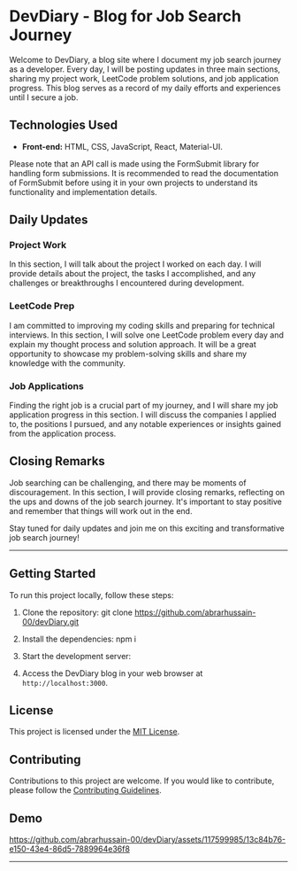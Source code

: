 # DevDiary - Blog for Job Search Journey

Welcome to DevDiary, a blog site where I document my job search journey as a developer. Every day, I will be posting updates in three main sections, sharing my project work, LeetCode problem solutions, and job application progress. This blog serves as a record of my daily efforts and experiences until I secure a job.

## Technologies Used

- **Front-end:** HTML, CSS, JavaScript, React, Material-UI.

Please note that an API call is made using the FormSubmit library for handling form submissions. It is recommended to read the documentation of FormSubmit before using it in your own projects to understand its functionality and implementation details.

## Daily Updates

### Project Work

In this section, I will talk about the project I worked on each day. I will provide details about the project, the tasks I accomplished, and any challenges or breakthroughs I encountered during development.

### LeetCode Prep

I am committed to improving my coding skills and preparing for technical interviews. In this section, I will solve one LeetCode problem every day and explain my thought process and solution approach. It will be a great opportunity to showcase my problem-solving skills and share my knowledge with the community.

### Job Applications

Finding the right job is a crucial part of my journey, and I will share my job application progress in this section. I will discuss the companies I applied to, the positions I pursued, and any notable experiences or insights gained from the application process.

## Closing Remarks

Job searching can be challenging, and there may be moments of discouragement. In this section, I will provide closing remarks, reflecting on the ups and downs of the job search journey. It's important to stay positive and remember that things will work out in the end.

Stay tuned for daily updates and join me on this exciting and transformative job search journey!

---

## Getting Started

To run this project locally, follow these steps:

1. Clone the repository:
git clone https://github.com/abrarhussain-00/devDiary.git

2. Install the dependencies:
npm i

3. Start the development server:

4. Access the DevDiary blog in your web browser at `http://localhost:3000`.

## License

This project is licensed under the [MIT License](LICENSE).

## Contributing

Contributions to this project are welcome. If you would like to contribute, please follow the [Contributing Guidelines](CONTRIBUTING.md).

## Demo

https://github.com/abrarhussain-00/devDiary/assets/117599985/13c84b76-e150-43e4-86d5-7889964e36f8

---
